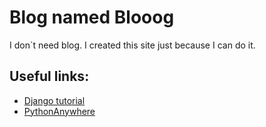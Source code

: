 # Blog named Blooog

I don`t need blog. I created this site just because I can do it.

## Useful links:
* [Django tutorial](https://tutorial.djangogirls.org/en/)
* [PythonAnywhere](https://www.pythonanywhere.com)